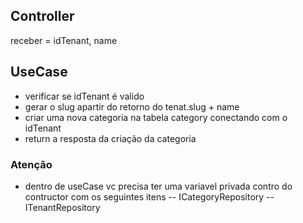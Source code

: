 ## Controller

receber = idTenant, name

## UseCase

- verificar se idTenant é valido
- gerar o slug apartir do retorno do tenat.slug + name
- criar uma nova categoria na tabela category conectando com o idTenant
- return a resposta da criação da categoria

### Atenção

- dentro de useCase vc precisa ter uma variavel privada contro do contructor com os seguintes itens
  -- ICategoryRepository
  -- ITenantRepository
